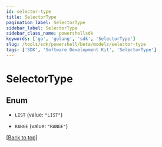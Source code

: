 ```yaml
---
id: selector-type
title: SelectorType
pagination_label: SelectorType
sidebar_label: SelectorType
sidebar_class_name: powershellsdk
keywords: ['go', 'golang', 'sdk', 'SelectorType'] 
slug: /tools/sdk/powershell/beta/models/selector-type
tags: ['SDK', 'Software Development Kit', 'SelectorType']
---
```



# SelectorType

## Enum


* `LIST` (value: `"LIST"`)

* `RANGE` (value: `"RANGE"`)


[[Back to top]](#) 

